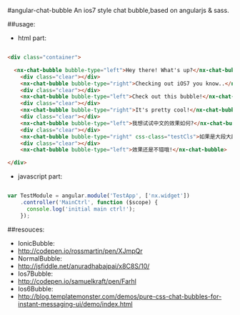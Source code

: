 #angular-chat-bubble
An ios7 style chat bubble,based on angularjs &amp; sass.


##usage:
+ html part:
```html

<div class="container">

  <nx-chat-bubble bubble-type="left">Hey there! What's up?</nx-chat-bubble>
    <div class="clear"></div>
    <nx-chat-bubble bubble-type="right">Checking out iOS7 you know..</nx-chat-bubble>
    <div class="clear"></div>
    <nx-chat-bubble bubble-type="left">Check out this bubble!</nx-chat-bubble>
    <div class="clear"></div>
    <nx-chat-bubble bubble-type="right">It's pretty cool!</nx-chat-bubble>
    <div class="clear"></div>
    <nx-chat-bubble bubble-type="left">我想试试中文的效果如何?</nx-chat-bubble>
    <div class="clear"></div>
    <nx-chat-bubble bubble-type="right" css-class="testCls">如果是大段大段的中文呢?如果是大段大段的中文呢?如果是大段大段的中文呢?如果是大段大段的中文呢?如果是大段大段的中文呢?</nx-chat-bubble>
    <div class="clear"></div>
    <nx-chat-bubble bubble-type="left">效果还是不错哦!</nx-chat-bubble>

</div>
```

+ javascript part:
```javascript

var TestModule = angular.module('TestApp', ['nx.widget'])
    .controller('MainCtrl', function ($scope) {
      console.log('initial main ctrl!');
    });

```


##resouces:
+ IonicBubble:
+ http://codepen.io/rossmartin/pen/XJmpQr
+ NormalBubble:
+ http://jsfiddle.net/anuradhabajpai/x8C8S/10/
+ Ios7Bubble:
+ http://codepen.io/samuelkraft/pen/Farhl
+ Ios6Bubble:
+ http://blog.templatemonster.com/demos/pure-css-chat-bubbles-for-instant-messaging-ui/demo/index.html

